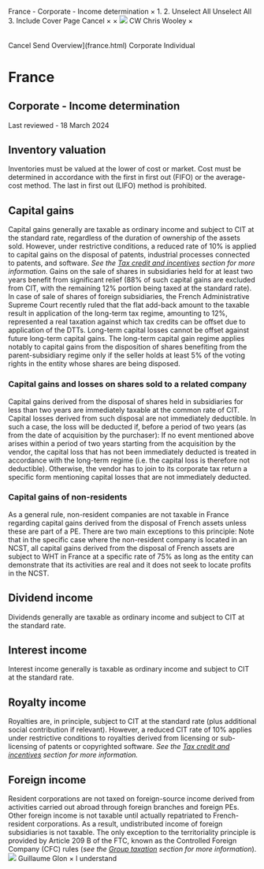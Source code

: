France - Corporate - Income determination
×
1.
2.
Unselect All
Unselect All
3.
Include Cover Page
Cancel
×
×
![](-/media/world-wide-tax-summaries/attachments/global---chris-wooley.ashx%3Frev=ac5e5f3223b34096b1afc2a6009c7320&revision=ac5e5f32-23b3-4096-b1af-c2a6009c7320&hash=859B7ADC84DC2CBEC9760E9E6EE7DE6D0A8BFCDF)
CW
Chris Wooley
×
######
Cancel
Send
Overview](france.html)
Corporate
Individual
# France
## Corporate - Income determination
Last reviewed - 18 March 2024
## Inventory valuation
Inventories must be valued at the lower of cost or market. Cost must be determined in accordance with the first in first out (FIFO) or the average-cost method. The last in first out (LIFO) method is prohibited.
## Capital gains
Capital gains generally are taxable as ordinary income and subject to CIT at the standard rate, regardless of the duration of ownership of the assets sold.
However, under restrictive conditions, a reduced rate of 10% is applied to capital gains on the disposal of patents, industrial processes connected to patents, and software. *See the [Tax credit and incentives](france/corporate/tax-credits-and-incentives.html) section for more information.*
Gains on the sale of shares in subsidiaries held for at least two years benefit from significant relief (88% of such capital gains are excluded from CIT, with the remaining 12% portion being taxed at the standard rate). In case of sale of shares of foreign subsidiaries, the French Administrative Supreme Court recently ruled that the flat add-back amount to the taxable result in application of the long-term tax regime, amounting to 12%, represented a real taxation against which tax credits can be offset due to application of the DTTs. Long-term capital losses cannot be offset against future long-term capital gains.
The long-term capital gain regime applies notably to capital gains from the disposition of shares benefiting from the parent-subsidiary regime only if the seller holds at least 5% of the voting rights in the entity whose shares are being disposed.
### Capital gains and losses on shares sold to a related company
Capital gains derived from the disposal of shares held in subsidiaries for less than two years are immediately taxable at the common rate of CIT.
Capital losses derived from such disposal are not immediately deductible. In such a case, the loss will be deducted if, before a period of two years (as from the date of acquisition by the purchaser):
If no event mentioned above arises within a period of two years starting from the acquisition by the vendor, the capital loss that has not been immediately deducted is treated in accordance with the long-term regime (i.e. the capital loss is therefore not deductible).
Otherwise, the vendor has to join to its corporate tax return a specific form mentioning capital losses that are not immediately deducted.
### Capital gains of non-residents
As a general rule, non-resident companies are not taxable in France regarding capital gains derived from the disposal of French assets unless these are part of a PE.
There are two main exceptions to this principle:
Note that in the specific case where the non-resident company is located in an NCST, all capital gains derived from the disposal of French assets are subject to WHT in France at a specific rate of 75% as long as the entity can demonstrate that its activities are real and it does not seek to locate profits in the NCST.
## Dividend income
Dividends generally are taxable as ordinary income and subject to CIT at the standard rate.
## Interest income
Interest income generally is taxable as ordinary income and subject to CIT at the standard rate.
## Royalty income
Royalties are, in principle, subject to CIT at the standard rate (plus additional social contribution if relevant).
However, a reduced CIT rate of 10% applies under restrictive conditions to royalties derived from licensing or sub-licensing of patents or copyrighted software. *See the [Tax credit and incentives](france/corporate/tax-credits-and-incentives.html) section for more information.*
## Foreign income
Resident corporations are not taxed on foreign-source income derived from activities carried out abroad through foreign branches and foreign PEs. Other foreign income is not taxable until actually repatriated to French-resident corporations. As a result, undistributed income of foreign subsidiaries is not taxable. The only exception to the territoriality principle is provided by Article 209 B of the FTC, known as the Controlled Foreign Company (CFC) rules (*see the [Group taxation](france/corporate/group-taxation.html) section for more information*).
![](-/media/world-wide-tax-summaries/franceguillaume-glonfrance--guillaume-glonpng20210309124758951.ashx%3Frev=67006230ddb64b5ba2f4b559b530632c&revision=67006230-ddb6-4b5b-a2f4-b559b530632c&hash=F33C846DEC3DE290C3B300F51A01AF661A1254CE)
Guillaume Glon
×
I understand